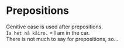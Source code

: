 # Prepositions
Genitive case is used after prepositions.  
`Ĭa het nā kāiro.` = I am in the car.  
There is not much to say for prepositions, so...
